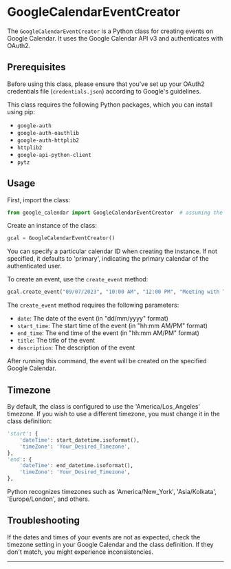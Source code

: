 # GoogleCalendarEventCreator

The `GoogleCalendarEventCreator` is a Python class for creating events on Google Calendar. It uses the Google Calendar API v3 and authenticates with OAuth2.

## Prerequisites

Before using this class, please ensure that you've set up your OAuth2 credentials file (`credentials.json`) according to Google's guidelines.

This class requires the following Python packages, which you can install using pip:
- `google-auth`
- `google-auth-oauthlib`
- `google-auth-httplib2`
- `httplib2`
- `google-api-python-client`
- `pytz`

## Usage

First, import the class:

```python
from google_calendar import GoogleCalendarEventCreator  # assuming the class is in a file named google_calendar.py
```

Create an instance of the class:

```python
gcal = GoogleCalendarEventCreator()
```

You can specify a particular calendar ID when creating the instance. If not specified, it defaults to 'primary', indicating the primary calendar of the authenticated user.

To create an event, use the `create_event` method:

```python
gcal.create_event("09/07/2023", "10:00 AM", "12:00 PM", "Meeting with Team", "Discussing project updates and future plans.")
```

The `create_event` method requires the following parameters:
- `date`: The date of the event (in "dd/mm/yyyy" format)
- `start_time`: The start time of the event (in "hh:mm AM/PM" format)
- `end_time`: The end time of the event (in "hh:mm AM/PM" format)
- `title`: The title of the event
- `description`: The description of the event

After running this command, the event will be created on the specified Google Calendar.

## Timezone

By default, the class is configured to use the 'America/Los_Angeles' timezone. If you wish to use a different timezone, you must change it in the class definition:

```python
'start': {
    'dateTime': start_datetime.isoformat(),
    'timeZone': 'Your_Desired_Timezone',
},
'end': {
    'dateTime': end_datetime.isoformat(),
    'timeZone': 'Your_Desired_Timezone',
},
```

Python recognizes timezones such as 'America/New_York', 'Asia/Kolkata', 'Europe/London', and others.

## Troubleshooting

If the dates and times of your events are not as expected, check the timezone setting in your Google Calendar and the class definition. If they don't match, you might experience inconsistencies.

---